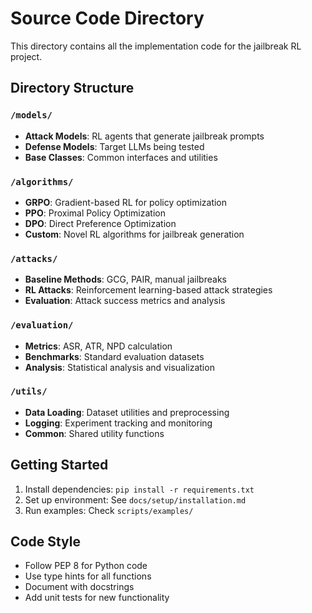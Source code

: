 # Source Code Directory

This directory contains all the implementation code for the jailbreak RL project.

## Directory Structure

### `/models/`
- **Attack Models**: RL agents that generate jailbreak prompts
- **Defense Models**: Target LLMs being tested
- **Base Classes**: Common interfaces and utilities

### `/algorithms/`
- **GRPO**: Gradient-based RL for policy optimization
- **PPO**: Proximal Policy Optimization
- **DPO**: Direct Preference Optimization
- **Custom**: Novel RL algorithms for jailbreak generation

### `/attacks/`
- **Baseline Methods**: GCG, PAIR, manual jailbreaks
- **RL Attacks**: Reinforcement learning-based attack strategies
- **Evaluation**: Attack success metrics and analysis

### `/evaluation/`
- **Metrics**: ASR, ATR, NPD calculation
- **Benchmarks**: Standard evaluation datasets
- **Analysis**: Statistical analysis and visualization

### `/utils/`
- **Data Loading**: Dataset utilities and preprocessing
- **Logging**: Experiment tracking and monitoring
- **Common**: Shared utility functions

## Getting Started

1. Install dependencies: `pip install -r requirements.txt`
2. Set up environment: See `docs/setup/installation.md`
3. Run examples: Check `scripts/examples/`

## Code Style

- Follow PEP 8 for Python code
- Use type hints for all functions
- Document with docstrings
- Add unit tests for new functionality
